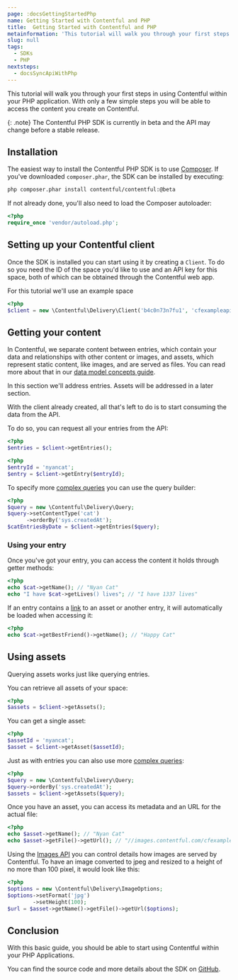 ```yaml
---
page: :docsGettingStartedPhp
name: Getting Started with Contentful and PHP
title:  Getting Started with Contentful and PHP
metainformation: 'This tutorial will walk you through your first steps in using Contentful within your PHP application.'
slug: null
tags:
  - SDKs
  - PHP
nextsteps:
  - docsSyncApiWithPhp
---
```


This tutorial will walk you through your first steps in using Contentful within your PHP application.
With only a few simple steps you will be able to access the content you create on Contentful.

{: .note}
The Contentful PHP SDK is currently in beta and the API may change before a stable release.

## Installation

The easiest way to install the Contentful PHP SDK is to use [Composer][2]. If you've downloaded
`composer.phar`, the SDK can be installed by executing:

~~~ bash
php composer.phar install contentful/contentful:@beta
~~~

If not already done, you'll also need to load the Composer autoloader:

~~~ php
<?php
require_once 'vendor/autoload.php';
~~~

## Setting up your Contentful client

Once the SDK is installed you can start using it by creating a `Client`. To do so you need the ID of the space you'd
like to use and an API key for this space, both of which can be obtained through the Contentful web app.

For this tutorial we'll use an example space

~~~ php
<?php
$client = new \Contentful\Delivery\Client('b4c0n73n7fu1', 'cfexampleapi');
~~~

## Getting your content

In Contentful, we separate content between entries, which contain your data and relationships with other
content or images, and assets, which represent static content, like images, and are served as files. You can read more
about that in our [data model concepts guide][3].

In this section we'll address entries. Assets will be addressed in a later section.

With the client already created, all that's left to do is to start consuming the data from the API.

To do so, you can request all your entries from the API:

~~~ php
<?php
$entries = $client->getEntries();
~~~

~~~ php
<?php
$entryId = 'nyancat';
$entry = $client->getEntry($entryId);
~~~

To specify more [complex queries][4] you can use the query builder:

~~~ php
<?php
$query = new \Contentful\Delivery\Query;
$query->setContentType('cat')
      ->orderBy('sys.createdAt');
$catEntriesByDate = $client->getEntries($query);
~~~

### Using your entry

Once you've got your entry, you can access the content it holds through getter methods:

~~~ php
<?php
echo $cat->getName(); // "Nyan Cat"
echo "I have $cat->getLives() lives"; // "I have 1337 lives"
~~~

If an entry contains a [link][5] to an asset or another entry, it will automatically be loaded when accessing it:

~~~ php
<?php
echo $cat->getBestFriend()->getName(); // "Happy Cat"
~~~

## Using assets

Querying assets works just like querying entries.

You can retrieve all assets of your space:

~~~ php
<?php
$assets = $client->getAssets();
~~~

You can get a single asset:

~~~ php
<?php
$assetId = 'nyancat';
$asset = $client->getAsset($assetId);
~~~

Just as with entries you can also use more [complex queries][6]:

~~~ php
<?php
$query = new \Contentful\Delivery\Query;
$query->orderBy('sys.createdAt');
$assets = $client->getAssets($query);
~~~

Once you have an asset, you can access its metadata and an URL for the actual file:

~~~ php
<?php
echo $asset->getName(); // "Nyan Cat"
echo $asset->getFile()->getUrl(); // "//images.contentful.com/cfexampleapi/4gp6taAwW4CmSgumq2ekUm/9da0cd1936871b8d72343e895a00d611/Nyan_cat_250px_frame.png"
~~~

Using the [Images API][7] you can control details how images are served by Contentful. To have an image converted to
jpeg and resized to a height of no more than 100 pixel, it would look like this:

~~~ php
<?php
$options = new \Contentful\Delivery\ImageOptions;
$options->setFormat('jpg')
        ->setHeight(100);
$url = $asset->getName()->getFile()->getUrl($options);
~~~

## Conclusion

With this basic guide, you should be able to start using Contentful within your PHP Applications.

You can find the source code and more details about the SDK on [GitHub][1].

[1]: https://github.com/contentful/contentful.php
[2]: https://getcomposer.org
[3]: /developers/docs/concepts/data-model/
[4]: /developers/docs/references/content-delivery-api/#/reference/search-parameters
[5]: /developers/docs/concepts/links/
[6]: /developers/docs/references/content-delivery-api/#/reference/search-parameters/filtering-assets-by-mime-type
[7]: /developers/docs/references/images-api/
